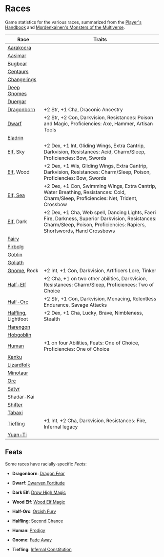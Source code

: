 # Races

Game statistics for the various races, summarized from the [Player's Handbook] and [Mordenkainen's Monsters of the Multiverse].

| Race                  | Traits                                                                                                         |
| --------------------- | -------------------------------------------------------------------------------------------------------------- |
| [Aarakocra]           |
| [Aasimar]             |
| [Bugbear]             |
| [Centaurs]            |
| [Changelings]         |
| [Deep Gnomes]         |
| [Duergar]             |
| [Dragonborn]          | +2 Str, +1 Cha, Draconic Ancestry                                  |
| [Dwarf]               | +2 Str, +2 Con, Darkvision, Resistances: Poison and Magic, Proficiencies: Axe, Hammer, Artisan Tools           |
| [Eladrin]             |
| [Elf], Sky            | +2 Dex, +1 Int, Gliding Wings, Extra Cantrip, Darkvision, Resistances: Acid, Charm/Sleep, Proficiencies: Bow, Swords |
| [Elf], Wood           | +2 Dex, +1 Wis, Gliding Wings, Extra Cantrip, Darkvision, Resistances: Charm/Sleep, Poison, Proficiencies: Bow, Swords |
| [Elf, Sea]            | +2 Dex, +1 Con, Swimming Wings, Extra Cantrip, Water Breathing, Resistances: Cold, Charm/Sleep, Proficiencies: Net, Trident, Crossbow |
| [Elf], Dark           | +2 Dex, +1 Cha, Web spell, Dancing Lights, Faeri Fire, Darkness, Superior Darkvision, Resistances: Charm/Sleep, Poison, Proficiencies: Rapiers, Shortswords, Hand Crossbows |
| [Fairy]               |
| [Firbolg]             |
| [Goblin]              |
| [Goliath]             |
| [Gnome], Rock         | +2 Int, +1 Con, Darkvision, Artificers Lore, Tinker |
| [Half-Elf]            | +2 Cha, +1 on two other abilities, Darkvision, Resistances: Charm/Sleep, Proficiences: Two of Choice |
| [Half-Orc]            | +2 Str, +1 Con, Darkvision, Menacing, Relentless Endurance, Savage Attacks |
| [Halfling], Lightfoot | +2 Dex, +1 Cha, Lucky, Brave, Nimbleness, Stealth |
| [Harengon]            |
| [Hobgoblin]           |
| [Human]               | +1 on four Abilities, Feats: One of Choice, Proficiencies: One of Choice |
| [Kenku]               |
| [Lizardfolk]          |
| [Minotaur]            |
| [Orc]                 |
| [Satyr]               |
| [Shadar-Kai]          |
| [Shifter]             |
| [Tabaxi]              |
| [Tiefling]            | +1 Int, +2 Cha, Darkvision, Resistances: Fire, Infernal legacy |
| [Yuan-Ti]             |


## Feats

Some races have racially-specific *Feats*:

- **Dragonborn**: [Dragon Fear]

- **Dwarf**: [Dwarven Fortitude]

- **Dark Elf**: [Drow High Magic]

- **Wood Elf**: [Wood Elf Magic]

- **Half-Orc**: [Orcish Fury]

- **Halfling**: [Second Chance]

- **Human**: [Prodigy]

- **Gnome**: [Fade Away]

- **Tiefling**: [Infernal Constitution]

[Aarakocra]: https://www.dndbeyond.com/races/1026377-aarakocra
[Aasimar]: https://www.dndbeyond.com/races/1026378-aasimar
[Bugbear]: https://www.dndbeyond.com/races/1026380-bugbear
[Centaurs]: https://www.dndbeyond.com/races/1026381-centaur
[Changelings]: https://www.dndbeyond.com/races/1026382-changeling
[Deep Gnomes]: https://www.dndbeyond.com/races/1026383-deep-gnome
[Duergar]: https://www.dndbeyond.com/races/1026384-duergar
[Dragonborn]: ../background/dragonborn.md
[Dwarf]: ../background/dwarves.md
[Eladrin]: https://www.dndbeyond.com/races/1026386-eladrin
[Elf]: ../background/elves.md
[Fairy]: https://www.dndbeyond.com/races/814913-fairy
[Harengon]: https://www.dndbeyond.com/races/814914-harengon
[Half-Elf]: ../background/half-elves.md
[Half-Orc]: ../background/half-orcs.md
[Halfling]: ../background/halflings.md
[Human]: ../background/humans.md
[Gnome]: ../background/gnomes.md
[Tiefling]: ../background/tiefling.md
[Satyr]: https://www.dndbeyond.com/races/1026399-satyr
[Dragon Fear]: https://www.dndbeyond.com/feats/dragon-fear
[Dwarven Fortitude]: https://www.dndbeyond.com/feats/dwarven-fortitude
[Wood Elf Magic]: https://www.dndbeyond.com/feats/wood-elf-magic
[Orcish Fury]: https://www.dndbeyond.com/feats/orcish-fury
[Second Chance]: https://www.dndbeyond.com/feats/second-chance
[Prodigy]: https://www.dndbeyond.com/feats/second-chance
[Fade Away]: https://www.dndbeyond.com/feats/fade-away
[Infernal Constitution]: https://www.dndbeyond.com/sources/xgte/character-options-racial-feats#InfernalConstitution
[Drow High Magic]: https://www.dndbeyond.com/feats/drow-high-magic
[Firbolg]: https://www.dndbeyond.com/races/1026387-firbolg
[Goblin]: https://www.dndbeyond.com/races/1026391-goblin
[Goliath]: https://www.dndbeyond.com/races/1026392-goliath
[Hobgoblin]: https://www.dndbeyond.com/races/1026393-hobgoblin
[Lizardfolk]: https://www.dndbeyond.com/races/1026396-lizardfolk
[Minotaur]: https://www.dndbeyond.com/races/1026397-minotaur
[Orc]: https://www.dndbeyond.com/races/1026398-orc
[Elf, Sea]: https://www.dndbeyond.com/races/1026400-sea-elf
[Shifter]: https://www.dndbeyond.com/races/1026402-shifter
[Tabaxi]: https://www.dndbeyond.com/races/1026403-tabaxi
[Kenku]: https://www.dndbeyond.com/races/1026394-kenku
[Shadar-Kai]: https://www.dndbeyond.com/races/1026401-shadar-kai
[Yuan-Ti]: https://www.dndbeyond.com/races/1026407-yuan-ti
[Player's Handbook]: https://www.dndbeyond.com/sources/phb
[Mordenkainen's Monsters of the Multiverse]: https://www.dndbeyond.com/sources/motm/fantastical-races
